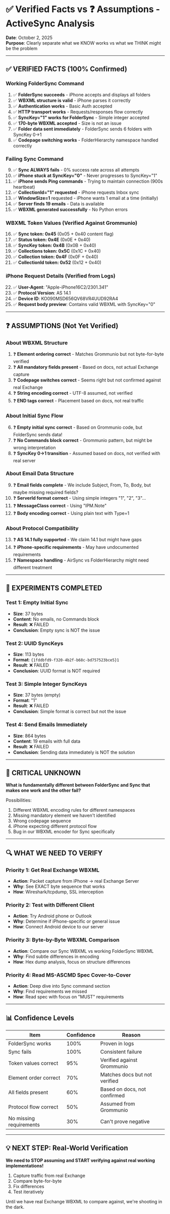 # ✅ Verified Facts vs ❓ Assumptions - ActiveSync Analysis

**Date**: October 2, 2025  
**Purpose**: Clearly separate what we KNOW works vs what we THINK might be the problem

---

## ✅ VERIFIED FACTS (100% Confirmed)

### Working FolderSync Command
1. ✅ **FolderSync succeeds** - iPhone accepts and displays all folders
2. ✅ **WBXML structure is valid** - iPhone parses it correctly
3. ✅ **Authentication works** - Basic Auth accepted
4. ✅ **HTTP transport works** - Requests/responses flow correctly
5. ✅ **SyncKey="1" works for FolderSync** - Simple integer accepted
6. ✅ **170-byte WBXML accepted** - Size is not an issue
7. ✅ **Folder data sent immediately** - FolderSync sends 6 folders with SyncKey 0→1
8. ✅ **Codepage switching works** - FolderHierarchy namespace handled correctly

### Failing Sync Command
9. ✅ **Sync ALWAYS fails** - 0% success rate across all attempts
10. ✅ **iPhone stuck at SyncKey="0"** - Never progresses to SyncKey="1"
11. ✅ **iPhone sends Ping commands** - Trying to maintain connection (900s heartbeat)
12. ✅ **CollectionId="1" requested** - iPhone requests Inbox sync
13. ✅ **WindowSize=1** requested - iPhone wants 1 email at a time (initially)
14. ✅ **Server finds 19 emails** - Data is available
15. ✅ **WBXML generated successfully** - No Python errors

### WBXML Token Values (Verified Against Grommunio)
16. ✅ **Sync token: 0x45** (0x05 + 0x40 content flag)
17. ✅ **Status token: 0x4E** (0x0E + 0x40)
18. ✅ **SyncKey token: 0x4B** (0x0B + 0x40)
19. ✅ **Collections token: 0x5C** (0x1C + 0x40)
20. ✅ **Collection token: 0x4F** (0x0F + 0x40)
21. ✅ **CollectionId token: 0x52** (0x12 + 0x40)

### iPhone Request Details (Verified from Logs)
22. ✅ **User-Agent**: "Apple-iPhone16C2/2301.341"
23. ✅ **Protocol Version**: AS 14.1
24. ✅ **Device ID**: KO090MSD656QV68VR4UUD92RA4
25. ✅ **Request body preview**: Contains valid WBXML with SyncKey="0"

---

## ❓ ASSUMPTIONS (Not Yet Verified)

### About WBXML Structure
1. ❓ **Element ordering correct** - Matches Grommunio but not byte-for-byte verified
2. ❓ **All mandatory fields present** - Based on docs, not actual Exchange capture
3. ❓ **Codepage switches correct** - Seems right but not confirmed against real Exchange
4. ❓ **String encoding correct** - UTF-8 assumed, not verified
5. ❓ **END tags correct** - Placement based on docs, not real traffic

### About Initial Sync Flow
6. ❓ **Empty initial sync correct** - Based on Grommunio code, but FolderSync sends data!
7. ❓ **No Commands block correct** - Grommunio pattern, but might be wrong interpretation
8. ❓ **SyncKey 0→1 transition** - Assumed based on docs, not verified with real server

### About Email Data Structure
9. ❓ **Email fields complete** - We include Subject, From, To, Body, but maybe missing required fields?
10. ❓ **ServerId format correct** - Using simple integers "1", "2", "3"...
11. ❓ **MessageClass correct** - Using "IPM.Note"
12. ❓ **Body encoding correct** - Using plain text with Type=1

### About Protocol Compatibility
13. ❓ **AS 14.1 fully supported** - We claim 14.1 but might have gaps
14. ❓ **iPhone-specific requirements** - May have undocumented requirements
15. ❓ **Namespace handling** - AirSync vs FolderHierarchy might need different treatment

---

## 🔬 EXPERIMENTS COMPLETED

### Test 1: Empty Initial Sync
- **Size**: 37 bytes
- **Content**: No emails, no Commands block
- **Result**: ❌ FAILED
- **Conclusion**: Empty sync is NOT the issue

### Test 2: UUID SyncKeys
- **Size**: 113 bytes  
- **Format**: `{1fddbfd9-f320-4b2f-b68c-bd757523bce5}1`
- **Result**: ❌ FAILED
- **Conclusion**: UUID format is NOT required

### Test 3: Simple Integer SyncKeys
- **Size**: 37 bytes (empty) 
- **Format**: "1"
- **Result**: ❌ FAILED
- **Conclusion**: Simple format is correct but not the issue

### Test 4: Send Emails Immediately
- **Size**: 864 bytes
- **Content**: 19 emails with full data
- **Result**: ❌ FAILED
- **Conclusion**: Sending data immediately is NOT the solution

---

## 🎯 CRITICAL UNKNOWN

**What is fundamentally different between FolderSync and Sync that makes one work and the other fail?**

Possibilities:
1. Different WBXML encoding rules for different namespaces
2. Missing mandatory element we haven't identified
3. Wrong codepage sequence
4. iPhone expecting different protocol flow
5. Bug in our WBXML encoder for Sync specifically

---

## 🔍 WHAT WE NEED TO VERIFY

### Priority 1: Get Real Exchange WBXML
- **Action**: Packet capture from iPhone → real Exchange Server
- **Why**: See EXACT byte sequence that works
- **How**: Wireshark/tcpdump, SSL interception

### Priority 2: Test with Different Client
- **Action**: Try Android phone or Outlook  
- **Why**: Determine if iPhone-specific or general issue
- **How**: Connect Android device to our server

### Priority 3: Byte-by-Byte WBXML Comparison
- **Action**: Compare our Sync WBXML vs working FolderSync WBXML
- **Why**: Find subtle differences in encoding
- **How**: Hex dump analysis, focus on structure differences

### Priority 4: Read MS-ASCMD Spec Cover-to-Cover
- **Action**: Deep dive into Sync command section
- **Why**: Find requirements we missed
- **How**: Read spec with focus on "MUST" requirements

---

## 📊 Confidence Levels

| Item | Confidence | Reason |
|------|-----------|---------|
| FolderSync works | 100% | Proven in logs |
| Sync fails | 100% | Consistent failure |
| Token values correct | 95% | Verified against Grommunio |
| Element order correct | 70% | Matches docs but not verified |
| All fields present | 60% | Based on docs, not confirmed |
| Protocol flow correct | 50% | Assumed from Grommunio |
| No missing requirements | 30% | Can't prove negative |

---

## 💡 NEXT STEP: Real-World Verification

**We need to STOP assuming and START verifying against real working implementations!**

1. Capture traffic from real Exchange
2. Compare byte-for-byte
3. Fix differences
4. Test iteratively

Until we have real Exchange WBXML to compare against, we're shooting in the dark.

